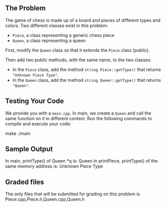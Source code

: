 ## The Problem
The game of chess is made up of a board and pieces of different types and colors. Two different classes exist in this problem:

- `Piece`, a class representing a generic chess piece
- `Queen`, a class representing a queen

First, modify the `Queen` class so that it extends the `Piece` class (public).

Then add two public methods, with the same name, to the two classes:

- In the `Piece` class, add the method `string Piece::getType()` that returns` "Unknown Piece Type"`.
- In the `Queen` class, add the method `string Queen::getType()` that returns `"Queen"`.

## Testing Your Code
We provide you with a `main.cpp`. In main, we create a `Queen` and call the same function on it in different context. Run the following commands to compile and execute your code:

make
./main


## Sample Output
In main, printType() of Queen *q is: Queen
In printPiece, printType() of the same memory address is: Unknown Piece Type


## Graded files
The only files that will be submitted for grading on this problem is Piece.cpp,Piece.h,Queen.cpp,Queen.h